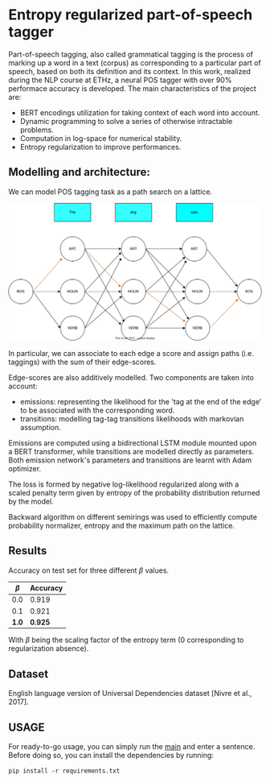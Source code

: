 # Entropy regularized part-of-speech tagger

Part-of-speech tagging, also called grammatical tagging is the process of marking up a word in a text (corpus) as corresponding to a particular part of speech, based on both its definition and its context.
In this work, realized during the NLP course at ETHz, a neural POS tagger with over 90% performace accuracy is developed.
The main characteristics of the project are:
* BERT encodings utilization for taking  context of each word into account.
* Dynamic programming to solve a series of otherwise intractable problems.
* Computation in log-space for numerical stability.
* Entropy regularization to improve performances.

## Modelling and architecture: 

We can model POS tagging task as a path search on a lattice. 

![simple example](POS_modelling.svg)

In particular, we can associate to each edge a score and assign paths (i.e. taggings) with the sum of their edge-scores.

Edge-scores are also additively modelled. Two components are taken into account:
* emissions: representing the likelihood for the 'tag at the end of the edge' to be associated with the corresponding word.
* transitions: modelling tag-tag transitions likelihoods with markovian assumption.

Emissions are computed using a bidirectional LSTM module mounted upon a BERT transformer, while transitions are modelled directly as parameters. 
Both emission network's parameters and transitions are learnt with Adam optimizer.

The loss is formed by negative log-likelihood regularized along with a scaled penalty term given by entropy of the probability distribution returned by the model.

Backward algorithm on different semirings was used to efficiently compute probability normalizer, entropy and the maximum path on the lattice.

## Results
Accuracy on test set for three different $\beta$ values. 

|  $\beta$  | Accuracy  |
|-----------|-----------|
| 0.0       | 0.919     |
| 0.1       | 0.921     |
| **1.0**   | **0.925** |

With $\beta$ being the scaling factor of the entropy term (0 corresponding to regularization absence).

## Dataset
English language version of Universal Dependencies dataset [Nivre et al., 2017].


## USAGE
For ready-to-go usage, you can simply run the [main](main.py) and enter a sentence. Before doing so, you can install the dependencies by running:
```
pip install -r requirements.txt
``` 
